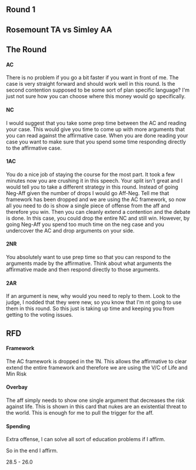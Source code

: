 ## Round 1
## Rosemount TA vs Simley AA

## The Round

#### AC
There is no problem if you go a bit faster if you want in front of me.  The case is very straight forward and should work well in this round.  Is the second contention supposed to be some sort of plan specific language?  I'm just not sure how you can choose where this money would go specifically.

#### NC
I would suggest that you take some prep time between the AC and reading your case.  This would give you time to come up with more arguments that you can read against the affirmative case.  When you are done reading your case you want to make sure that you spend some time responding directly to the affirmative case.

#### 1AC
You do a nice job of staying the course for the most part.  It took a few minutes now you are crushing it in this speech.  Your split isn't great and I would tell you to take a different strategy in this round.  Instead of going Neg-Aff given the number of drops I would go Aff-Neg.  Tell me that framework has been dropped and we are using the AC framework, so now all you need to do is show a single piece of offense from the aff and therefore you win.  Then you can cleanly extend a contention and the debate is done.  In this case, you could drop the entire NC and still win.  However, by going Neg-Aff you spend too much time on the neg case and you undercover the AC and drop arguments on your side.

#### 2NR
You absolutely want to use prep time so that you can respond to the arguments made by the affirmative.  Think about what arguments the affirmative made and then respond directly to those arguments.

#### 2AR
If an argument is new, why would you need to reply to them.  Look to the judge, I nodded that they were new, so you know that I'm nt going to use them in this round.  So this just is taking up time and keeping you from getting to the voting issues.

## RFD

#### Framework
The AC framework is dropped in the 1N.  This allows the affirmative to clear extend the entire framework and therefore we are using the V/C of Life and Min Risk

#### Overbay
The aff simply needs to show one single argument that decreases the risk against life.  This is shown in this card that nukes are an existential threat to the world.  This is enough for me to pull the trigger for the aff.

#### Spending
Extra offense, I can solve all sort of education problems if I affirm.

So in the end I affirm.

28.5 - 26.0



